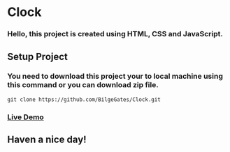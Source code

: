 # Clock

###  Hello, this project is created using HTML, CSS and JavaScript.  

## Setup Project  

### You need to download this project your to local machine using this command or you can download zip file.    

    git clone https://github.com/BilgeGates/Clock.git 

<h3>
    <a href="https://incomparable-kitsune-223aec.netlify.app">Live Demo</a>
</h3>

## Haven a nice day!
